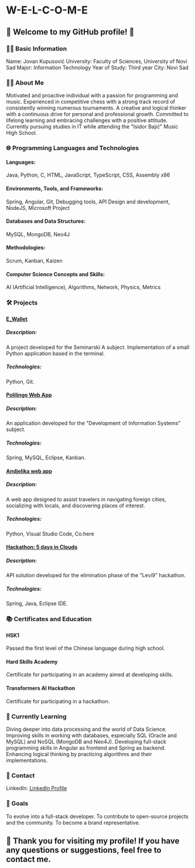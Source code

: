 # W-E-L-C-O-M-E

## 🚀 Welcome to my GitHub profile! 🚀
### 👨‍💻 Basic Information
Name: Jovan Kupusović
University: Faculty of Sciences, University of Novi Sad
Major: Information Technology
Year of Study: Third year
City: Novi Sad

### 👨‍💻 About Me
Motivated and proactive individual with a passion for programming and music. Experienced in competitive chess with a strong track record of consistently winning numerous tournaments. A creative and logical thinker with a continuous drive for personal and professional growth. Committed to lifelong learning and embracing challenges with a positive attitude. Currently pursuing studies in IT while attending the "Isidor Bajić" Music High School.

### 🌐 Programming Languages and Technologies
#### Languages:
Java, Python, C, HTML, JavaScript, TypeScript, CSS, Assembly x86
#### Environments, Tools, and Frameworks:
Spring, Angular, Git, Debugging tools, API Design and development, NodeJS, Microsoft Project
#### Databases and Data Structures:
MySQL, MongoDB, Neo4J
#### Methodologies:
Scrum, Kanban, Kaizen
#### Computer Science Concepts and Skills:
AI (Artificial Intelligence), Algorithms, Network, Physics, Metrics

### 🛠️ Projects
#### [E_Wallet](https://github.com/jodz4k/e_wallet)
##### Description:
A project developed for the Seminarski A subject. Implementation of a small Python application based in the terminal.
##### Technologies:
Python, Git.

#### [Polilingo Web App](https://github.com/jodz4k/Polilingo-Spring-web-app)
##### Description:
An application developed for the "Development of Information Systems" subject.
##### Technologies:
Spring, MySQL, Eclipse, Kanban.

#### [Andjelika web app](https://github.com/jodz4k/lab-lab-ai-hackaton)
##### Description:
A web app designed to assist travelers in navigating foreign cities, socializing with locals, and discovering places of interest.
##### Technologies:
Python, Visual Studio Code, Co:here

#### [Hackathon: 5 days in Clouds](https://github.com/jodz4k/5-dana-u-oblacima-23)
##### Description:
API solution developed for the elimination phase of the "Levi9" hackathon.
##### Technologies:
Spring, Java, Eclipse IDE.

### 📚 Certificates and Education
#### HSK1
Passed the first level of the Chinese language during high school.
#### Hard Skills Academy
Certificate for participating in an academy aimed at developing skills.
#### Transformers AI Hackathon 
Certificate for participating in a hackathon.

### 🌱 Currently Learning
Diving deeper into data processing and the world of Data Science. Improving skills in working with databases, especially SQL (Oracle and MySQL) and NoSQL (MongoDB and Neo4J). Developing full-stack programming skills in Angular as frontend and Spring as backend. Enhancing logical thinking by practicing algorithms and their implementations.

### 🤝 Contact
LinkedIn: [LinkedIn Profile](https://www.linkedin.com/in/jovan-kupusovic-90b90725b/)

### 🎯 Goals
To evolve into a full-stack developer. 
To contribute to open-source projects and the community. 
To become a brand representative. 

## 🙏 Thank you for visiting my profile! If you have any questions or suggestions, feel free to contact me.
